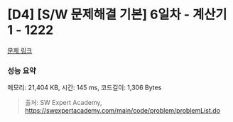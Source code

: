 # [D4] [S/W 문제해결 기본] 6일차 - 계산기1 - 1222 

[문제 링크](https://swexpertacademy.com/main/code/problem/problemDetail.do?contestProbId=AV14mbSaAEwCFAYD) 

### 성능 요약

메모리: 21,404 KB, 시간: 145 ms, 코드길이: 1,306 Bytes



> 출처: SW Expert Academy, https://swexpertacademy.com/main/code/problem/problemList.do